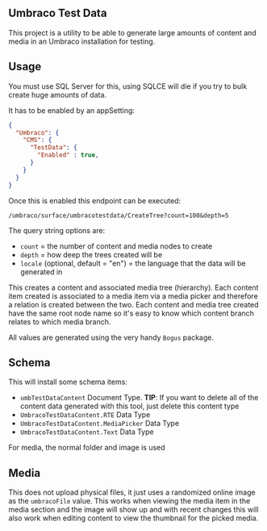 ## Umbraco Test Data

This project is a utility to be able to generate large amounts of content and media in an
Umbraco installation for testing.

## Usage

You must use SQL Server for this, using SQLCE will die if you try to bulk create huge amounts of data.

It has to be enabled by an appSetting:

```json
{
  "Umbraco": {
    "CMS": {
      "TestData": {
        "Enabled" : true,
      }
    }
  }
}
```

Once this is enabled this endpoint can be executed:

`/umbraco/surface/umbracotestdata/CreateTree?count=100&depth=5`

The query string options are:

* `count` = the number of content and media nodes to create
* `depth` = how deep the trees created will be
* `locale` (optional, default = "en") = the language that the data will be generated in

This creates a content and associated media tree (hierarchy). Each content item created is associated
to a media item via a media picker and therefore a relation is created between the two. Each content and
media tree created have the same root node name so it's easy to know which content branch relates to
which media branch.

All values are generated using the very handy `Bogus` package. 

## Schema

This will install some schema items:

* `umbTestDataContent` Document Type. __TIP__: If you want to delete all of the content data generated with this tool, just delete this content type
* `UmbracoTestDataContent.RTE` Data Type
* `UmbracoTestDataContent.MediaPicker` Data Type
* `UmbracoTestDataContent.Text` Data Type

For media, the normal folder and image is used

## Media

This does not upload physical files, it just uses a randomized online image as the `umbracoFile` value.
This works when viewing the media item in the media section and the image will show up and with recent changes this will also work
when editing content to view the thumbnail for the picked media. 

